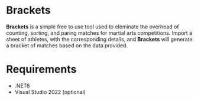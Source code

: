 # Brackets

**Brackets** is a simple free to use tool used to eleminate the overhead of counting, sorting, and paring matches for martial arts competitions. Import a sheet of athletes, with the corresponding details, and **Brackets** will generate a bracket of matches based on the data provided.


# Requirements

- .NET6
- Visual Studio 2022 (optional)
